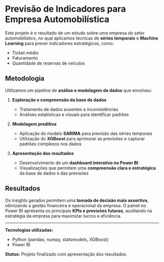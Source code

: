 # Previsão de Indicadores para Empresa Automobilística

Este projeto é o resultado de um estudo sobre uma empresa do setor automobilístico, no qual aplicamos técnicas de **séries temporais** e **Machine Learning** para prever indicadores estratégicos, como:

- Ticket médio  
- Faturamento  
- Quantidade de reservas de veículos  

## Metodologia

Utilizamos um pipeline de **análise e modelagem de dados** que envolveu:

1. **Exploração e compreensão da base de dados**  
   - Tratamento de dados ausentes e inconsistências  
   - Análises estatísticas e visuais para identificar padrões  

2. **Modelagem preditiva**  
   - Aplicação do modelo **SARIMA** para previsão das séries temporais  
   - Utilização do **XGBoost** para aprimorar as previsões e capturar padrões complexos nos dados  

3. **Apresentação dos resultados**  
   - Desenvolvimento de um **dashboard interativo no Power BI**  
   - Visualizações que permitem uma **compreensão clara e estratégica** da base de dados e das previsões  

## Resultados

Os insights gerados permitem uma **tomada de decisão mais assertiva**, otimizando a gestão financeira e operacional da empresa. O painel no Power BI apresenta os principais **KPIs e previsões futuras**, auxiliando na estratégia da empresa para maximizar lucros e eficiência.

---

**Tecnologias utilizadas:**  
- Python (pandas, numpy, statsmodels, XGBoost)  
- Power BI  

**Status:** Projeto finalizado com apresentação dos resultados.  
